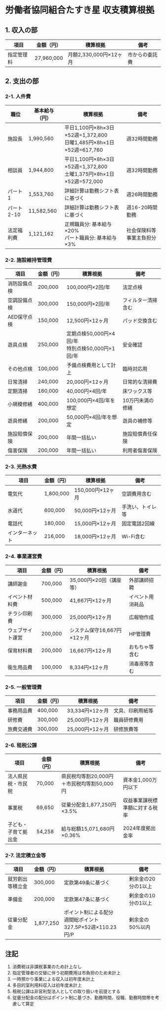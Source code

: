 # 労働者協同組合たすき星 収支積算根拠

## 1. 収入の部

| 項目 | 金額（円） | 積算根拠 | 備考 |
|------|------------|----------|------|
| 指定管理料 | 27,960,000 | 月額2,330,000円×12ヶ月 | 市からの委託費 |

## 2. 支出の部

### 2-1. 人件費

| 職位 | 基本給与（円） | 積算根拠 | 備考 |
|------|---------------|-----------|------|
| 施設長 | 1,990,560 | 平日1,100円×8h×3日×52週=1,372,800<br>日曜1,485円×8h×1日×52週=617,760 | 週32時間勤務 |
| 相談員 | 1,944,800 | 平日1,100円×8h×3日×52週=1,372,800<br>土曜1,375円×8h×1日×52週=572,000 | 週32時間勤務 |
| パート1 | 1,553,760 | 詳細計算は勤務シフト表に基づく | 週26時間勤務 |
| パート2-10 | 11,582,560 | 詳細計算は勤務シフト表に基づく | 週16-20時間勤務 |
| 法定福利費 | 1,121,162 | 正規職員分: 基本給与×20%<br>パート職員分: 基本給与×3% | 社会保険料等事業主負担分 |

### 2-2. 施設維持管理費

| 項目 | 金額（円） | 積算根拠 | 備考 |
|------|------------|----------|------|
| 消防設備点検 | 200,000 | 100,000円×2回/年 | 法定点検 |
| 空調設備点検 | 300,000 | 150,000円×2回/年 | フィルター清掃含む |
| AED保守点検 | 150,000 | 12,500円×12ヶ月 | パッド交換含む |
| 遊具点検 | 250,000 | 定期点検50,000円×4回/年<br>特別点検50,000円×1回/年 | 安全確認 |
| その他点検 | 100,000 | 予備点検費用として計上 | 臨時対応用 |
| 日常清掃 | 240,000 | 20,000円×12ヶ月 | 日常的な清掃費 |
| 定期清掃 | 160,000 | 40,000円×4回/年 | 床ワックス等 |
| 小規模修繕 | 400,000 | 100,000円×4回/年を想定 | 10万円未満の修繕 |
| 遊具修繕 | 200,000 | 50,000円×4回/年を想定 | 遊具の補修等 |
| 施設賠償保険 | 200,000 | 年間一括払い | 施設賠償責任保険 |
| 傷害保険 | 200,000 | 年間一括払い | 利用者傷害保険 |

### 2-3. 光熱水費

| 項目 | 金額（円） | 積算根拠 | 備考 |
|------|------------|----------|------|
| 電気代 | 1,800,000 | 150,000円×12ヶ月 | 空調費用含む |
| 水道代 | 600,000 | 50,000円×12ヶ月 | 手洗い、トイレ等 |
| 電話代 | 180,000 | 15,000円×12ヶ月 | 固定電話2回線 |
| インターネット | 216,000 | 18,000円×12ヶ月 | Wi-Fi含む |

### 2-4. 事業運営費

| 項目 | 金額（円） | 積算根拠 | 備考 |
|------|------------|----------|------|
| 講師謝金 | 700,000 | 35,000円×20回（講座等） | 外部講師招聘 |
| イベント材料費 | 500,000 | 41,667円×12ヶ月 | イベント用消耗品 |
| チラシ印刷費 | 300,000 | 25,000円×12ヶ月 | 広報物作成 |
| ウェブサイト運営 | 200,000 | システム保守16,667円×12ヶ月 | HP管理費 |
| 保育材料費 | 200,000 | 16,667円×12ヶ月 | おもちゃ等含む |
| 衛生用品費 | 100,000 | 8,334円×12ヶ月 | 消毒液等含む |

### 2-5. 一般管理費

| 項目 | 金額（円） | 積算根拠 | 備考 |
|------|------------|----------|------|
| 事務用品費 | 400,000 | 33,334円×12ヶ月 | 文具、印刷用紙等 |
| 研修費 | 300,000 | 25,000円×12ヶ月 | 職員研修費用 |
| 旅費交通費 | 300,000 | 25,000円×12ヶ月 | 研修旅費等 |

### 2-6. 租税公課

|項目|金額（円）|積算根拠|備考|
|---|---|---|---|
|法人県民税・市民税|70,000|県民税均等割20,000円＋市民税均等割50,000円|資本金1,000万円以下|
|事業税|69,650|従量分配金1,877,250円×3.5%|収益事業課税標準額に対する税率|
|子ども・子育て拠出金|54,258|給与総額15,071,680円×0.36%|2024年度拠出金率|

### 2-7. 法定積立金等

|項目|金額（円）|積算根拠|備考|
|---|---|---|---|
|就労創出等積立金|300,000|定款第49条に基づく|剰余金の20分の1以上|
|準備金|200,000|定款第47条に基づく|剰余金の10分の1以上|
|従量分配金|1,877,250|ポイント制による配分<br>週間総ポイント327.5P×52週×110.23円/P|剰余金の50%以内|

## 注記

1. 消費税は非課税事業のため計上なし
2. 指定管理者の交替に伴う初期費用は市負担のため未計上
3. 一時預かり事業による収入は初年度未計上
4. 多目的室利用料収入は初年度未計上
5. 租税公課は非営利型法人としての取り扱いを前提とする
6. 従量分配金の配分はポイント制に基づき、勤務時間、役職、勤務時間帯を考慮して算定